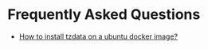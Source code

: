 
# Frequently Asked Questions

+ [How to install tzdata on a ubuntu docker image?](https://serverfault.com/questions/949991/how-to-install-tzdata-on-a-ubuntu-docker-image)

